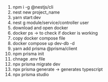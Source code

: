 1. npm i -g @nestjs/cli
2. nest new project_name
3. yarn start:dev
4. nest g module/service/controller user
5. download and open docker
6. docker ps -> to check if docker is working
7. copy docker compose file
8. docker compose up dev-db -d
9. yarn add prisma @prisma/client
10. npm prisma init
11. chnage .env file
12. npx prisma migrate dev
13. npx prisma generate -> generates typescript
14. npx prisma studio
